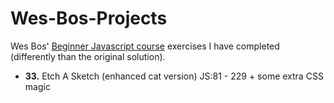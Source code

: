 # Wes-Bos-Projects

Wes Bos' [Beginner Javascript course](https://beginnerjavascript.com/) exercises I have completed (differently than the original solution).

- **33.** Etch A Sketch (enhanced cat version) JS:81 - 229 + some extra CSS magic
